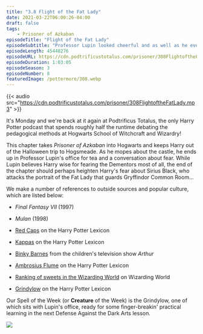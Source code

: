 ```yaml
---
title: "3.8 Flight of the Fat Lady"
date: 2021-03-22T06:00:26-04:00
draft: false
tags:
    - Prisoner of Azkaban
episodeTitle: "Flight of the Fat Lady"
episodeSubtitle: "Professor Lupin looked cheerful and as well as he ever did; he was talking animatedly to tiny little Professor Flitwick, the Charms teacher. Harry moved his eyes along the table, to the place where Snape sat. Was he imagining it, or were Snape's eyes flickering towards Lupin more often than was natural?"
episodeLength: 45448276
episodeURL: https://cdn.podtrificustotalus.com/prisoner/308FlightoftheFatLady.mp3
episodeDuration: 1:03:05
episodeSeason: 3
episodeNumber: 8
featuredImage: /pottermore/308.webp
---
```

{{< audio src="https://cdn.podtrificustotalus.com/prisoner/308FlightoftheFatLady.mp3" >}}

It's Monday and we're back at it again at Podtrificus Totalus, the only Harry Potter podcast that spends roughly half the runtime debating the pedagogical methods at Hogwarts School of Witchcraft and Wizardry!

This chapter takes *Prisoner of Azkaban* into Hogwarts and keeps Harry out of the Halloween trip to Hogsmeade. As he mopes about the castle, he ends up in Professor Lupin's office for tea and a conversation about fear. While Lupin believes Harry wise for fearing the Dementors most of all, the end of the chapter should perhaps heighten Harry's fear about Sirius Black, who attacks the portrait of the Fat Lady that guards Gryffindor Common Room...

We make a number of references to outside sources and popular culture, which are listed below:

- *Final Fantasy VII* (1997)

- *Mulan* (1998)

- [Red Caps](https://www.hp-lexicon.org/creature/gnomes-and-other-small-human-like-creatures/red-cap/) on the Harry Potter Lexicon

- [Kappas](https://www.hp-lexicon.org/creature/fish/kappa/) on the Harry Potter Lexicon

- [Binky Barnes](https://arthur.fandom.com/wiki/Binky_Barnes) from the children's television show *Arthur*

- [Ambrosius Flume](https://www.hp-lexicon.org/character/ambrosius-flume/) on the Harry Potter Lexicon

- [Ranking of sweets in the Wizarding World](https://www.wizardingworld.com/features/ranking-the-wizarding-world-sweets) on Wizarding World

- [Grindylow](https://www.hp-lexicon.org/creature/fish/grindylow/) on the Harry Potter Lexicon

Our Spell of the Week (or **Creature** of the Week) is the Grindylow, one of which sits with Lupin's office, ready for some finger-breakin' practical learning in the next Defense Against the Dark Arts lesson.

<img class="chapterArt" src="/chapter/308.webp" />